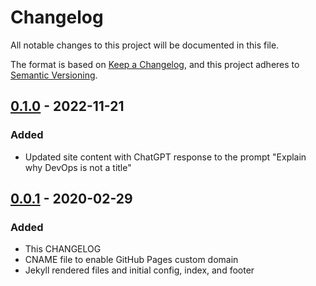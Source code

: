 # Changelog

All notable changes to this project will be documented in this file.

The format is based on [Keep a Changelog](https://keepachangelog.com/en/1.0.0/), and this project adheres to [Semantic Versioning](https://semver.org/spec/v2.0.0.html).

## [0.1.0] - 2022-11-21

### Added

- Updated site content with ChatGPT response to the prompt "Explain why DevOps is not a title"

## [0.0.1] - 2020-02-29

### Added

- This CHANGELOG
- CNAME file to enable GitHub Pages custom domain
- Jekyll rendered files and initial config, index, and footer

[0.1.0]: https://github.com/jadametz/devopsisnotatitle.fyi/releases/tag/v0.1.0
[0.0.1]: https://github.com/jadametz/devopsisnotatitle.fyi/releases/tag/v0.0.1
